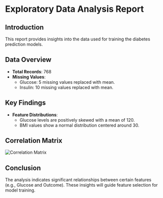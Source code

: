 # Exploratory Data Analysis Report

## Introduction
This report provides insights into the data used for training the diabetes prediction models.

## Data Overview
- **Total Records**: 768
- **Missing Values**: 
    - Glucose: 5 missing values replaced with mean.
    - Insulin: 10 missing values replaced with mean.

## Key Findings
- **Feature Distributions**:
    - Glucose levels are positively skewed with a mean of 120.
    - BMI values show a normal distribution centered around 30.

## Correlation Matrix
![Correlation Matrix](images/correlation_matrix.png)

## Conclusion
The analysis indicates significant relationships between certain features (e.g., Glucose and Outcome). These insights will guide feature selection for model training.